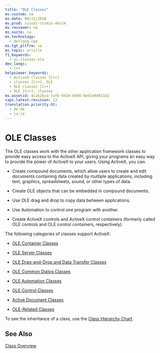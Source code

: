 ```yaml
---
title: "OLE Classes"
ms.custom: na
ms.date: 09/22/2016
ms.prod: visual-studio-dev14
ms.reviewer: na
ms.suite: na
ms.technology: 
  - devlang-cpp
ms.tgt_pltfrm: na
ms.topic: article
f1_keywords: 
  - vc.classes.ole
dev_langs: 
  - C++
helpviewer_keywords: 
  - ActiveX classes [C++]
  - classes [C++], OLE
  - OLE classes [C++]
  - OLE [C++], classes
ms.assetid: 4c2b2bca-fafb-4d2d-8498-9ed1e04011d2
caps.latest.revision: 11
translation.priority.ht: 
  - de-de
  - ja-jp
---
```

# OLE Classes
The OLE classes work with the other application framework classes to provide easy access to the ActiveX API, giving your programs an easy way to provide the power of ActiveX to your users. Using ActiveX, you can:  
  
-   Create compound documents, which allow users to create and edit documents containing data created by multiple applications, including text, graphics, spreadsheets, sound, or other types of data.  
  
-   Create OLE objects that can be embedded in compound documents.  
  
-   Use OLE drag and drop to copy data between applications.  
  
-   Use Automation to control one program with another.  
  
-   Create ActiveX controls and ActiveX control containers (formerly called OLE controls and OLE control containers, respectively).  
  
 The following categories of classes support ActiveX:  
  
-   [OLE Container Classes](../vs140/ole-container-classes.md)  
  
-   [OLE Server Classes](../vs140/ole-server-classes.md)  
  
-   [OLE Drag-and-Drop and Data Transfer Classes](../vs140/ole-drag-and-drop-and-data-transfer-classes.md)  
  
-   [OLE Common Dialog Classes](../vs140/ole-common-dialog-classes.md)  
  
-   [OLE Automation Classes](../vs140/ole-automation-classes.md)  
  
-   [OLE Control Classes](../vs140/ole-control-classes.md)  
  
-   [Active Document Classes](../vs140/active-document-classes.md)  
  
-   [OLE-Related Classes](../vs140/ole-related-classes.md)  
  
 To see the inheritance of a class, use the [Class Hierarchy Chart](../vs140/hierarchy-chart.md).  
  
## See Also  
 [Class Overview](../vs140/class-library-overview.md)
